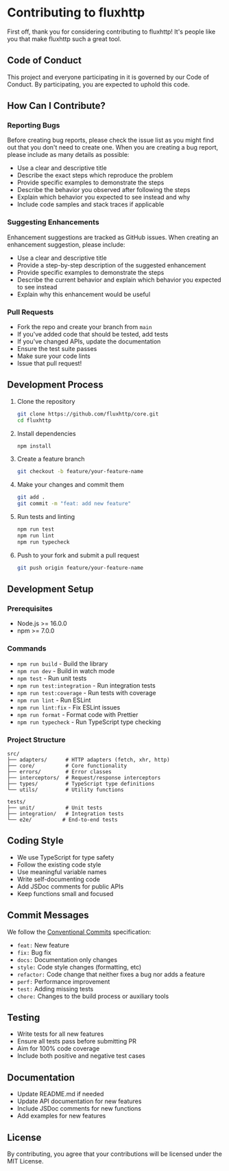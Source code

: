 # Contributing to fluxhttp

First off, thank you for considering contributing to fluxhttp! It's people like you that make fluxhttp such a great tool.

## Code of Conduct

This project and everyone participating in it is governed by our Code of Conduct. By participating, you are expected to uphold this code.

## How Can I Contribute?

### Reporting Bugs

Before creating bug reports, please check the issue list as you might find out that you don't need to create one. When you are creating a bug report, please include as many details as possible:

* Use a clear and descriptive title
* Describe the exact steps which reproduce the problem
* Provide specific examples to demonstrate the steps
* Describe the behavior you observed after following the steps
* Explain which behavior you expected to see instead and why
* Include code samples and stack traces if applicable

### Suggesting Enhancements

Enhancement suggestions are tracked as GitHub issues. When creating an enhancement suggestion, please include:

* Use a clear and descriptive title
* Provide a step-by-step description of the suggested enhancement
* Provide specific examples to demonstrate the steps
* Describe the current behavior and explain which behavior you expected to see instead
* Explain why this enhancement would be useful

### Pull Requests

* Fork the repo and create your branch from `main`
* If you've added code that should be tested, add tests
* If you've changed APIs, update the documentation
* Ensure the test suite passes
* Make sure your code lints
* Issue that pull request!

## Development Process

1. Clone the repository
   ```bash
   git clone https://github.com/fluxhttp/core.git
   cd fluxhttp
   ```

2. Install dependencies
   ```bash
   npm install
   ```

3. Create a feature branch
   ```bash
   git checkout -b feature/your-feature-name
   ```

4. Make your changes and commit them
   ```bash
   git add .
   git commit -m "feat: add new feature"
   ```

5. Run tests and linting
   ```bash
   npm run test
   npm run lint
   npm run typecheck
   ```

6. Push to your fork and submit a pull request
   ```bash
   git push origin feature/your-feature-name
   ```

## Development Setup

### Prerequisites

* Node.js >= 16.0.0
* npm >= 7.0.0

### Commands

* `npm run build` - Build the library
* `npm run dev` - Build in watch mode
* `npm test` - Run unit tests
* `npm run test:integration` - Run integration tests
* `npm run test:coverage` - Run tests with coverage
* `npm run lint` - Run ESLint
* `npm run lint:fix` - Fix ESLint issues
* `npm run format` - Format code with Prettier
* `npm run typecheck` - Run TypeScript type checking

### Project Structure

```
src/
├── adapters/      # HTTP adapters (fetch, xhr, http)
├── core/          # Core functionality
├── errors/        # Error classes
├── interceptors/  # Request/response interceptors
├── types/         # TypeScript type definitions
└── utils/         # Utility functions

tests/
├── unit/          # Unit tests
├── integration/   # Integration tests
└── e2e/          # End-to-end tests
```

## Coding Style

* We use TypeScript for type safety
* Follow the existing code style
* Use meaningful variable names
* Write self-documenting code
* Add JSDoc comments for public APIs
* Keep functions small and focused

## Commit Messages

We follow the [Conventional Commits](https://www.conventionalcommits.org/) specification:

* `feat:` New feature
* `fix:` Bug fix
* `docs:` Documentation only changes
* `style:` Code style changes (formatting, etc)
* `refactor:` Code change that neither fixes a bug nor adds a feature
* `perf:` Performance improvement
* `test:` Adding missing tests
* `chore:` Changes to the build process or auxiliary tools

## Testing

* Write tests for all new features
* Ensure all tests pass before submitting PR
* Aim for 100% code coverage
* Include both positive and negative test cases

## Documentation

* Update README.md if needed
* Update API documentation for new features
* Include JSDoc comments for new functions
* Add examples for new features

## License

By contributing, you agree that your contributions will be licensed under the MIT License.